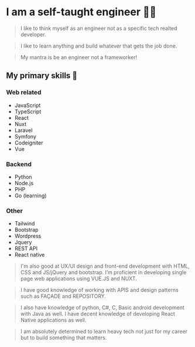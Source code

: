 
# I am a self-taught engineer 👨‍💻

> I like to think myself as an engineer not as a specific tech realted developer.

> I like to learn anything and build whatever that gets the job done.

> My mantra is be an engineer not a frameworker!

## My primary skills  🚀

### Web related
- JavaScript
- TypeScript
- React
- Nuxt
- Laravel
- Symfony
- Codeigniter
- Vue

### Backend
- Python
- Node.js
- PHP
- Go (learning)

### Other
- Tailwind
- Bootstrap
- Wordpress
- Jquery
- REST API
- React native


> I'm also good at UX/UI design and front-end development with HTML,
CSS and JS/jQuery and bootstrap. I’m proficient in developing single page web
applications using VUE.JS and NUXT. 

> I have good knowledge of working with APIS
and design patterns such as FAÇADE and REPOSITORY. 

> I also have knowledge of python, C#, C, Basic android development with Java as well. I have decent knowledge
of developing React Native applications as well. 

> I am absolutely determined to learn
heavy tech not just for my career but to build something that matters.
